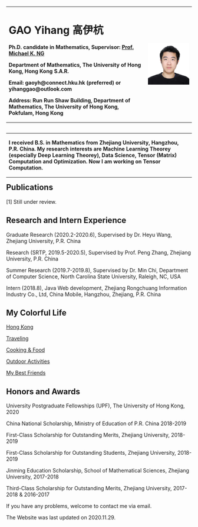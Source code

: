 <table border="0" align="left">
  <tr>
    <td width="75%">
      <h1>GAO Yihang 高伊杭</h1>
      <p align="left"><b>Ph.D. candidate in Mathematics, Supervisor: <a href="https://hkumath.hku.hk/~mng/">Prof. Michael K. NG</a></b></p>
      <p align="left"><b>Department of Mathematics, The University of Hong Kong, Hong Kong S.A.R.</b></p>
      <p align="left"><b>Email: gaoyh@connect.hku.hk (preferred)  or   yihanggao@outlook.com</b></p>
      <p align="left"><b>Address: Run Run Shaw Building, Department of Mathematics, The University of Hong Kong, Pokfulam, Hong Kong</b></p>
    </td>
    <td width="25%">
      <center>
      <img src="/YihangGAO.jpg" width="100%">  
        </center>
    </td>
  </tr>
</table>
<table border="0" align="left">
<tr>
  <td>
  <p align="left"><b>
  I received B.S. in Mathematics from Zhejiang University, Hangzhou, P.R. China. My research interests are Machine Learning Theorey (especially Deep Learning Theorey), Data Science, Tensor (Matrix) Computation and Optimization. Now I am working on Tensor Computation. 
 </b></p>
    </td>
  </tr>
  </table>
  
  
  <h2>Publications</h2>
  <p align="left">[1] Still under review.</p>
  
  
  
  
  <h2>Research and Intern Experience</h2>
  <div>
  <p align="left">Graduate Research (2020.2-2020.6), Supervised by Dr. Heyu Wang, Zhejiang University, P.R. China</p>
  <p align="left">Research (SRTP, 2019.5-2020.5), Supervised by Prof. Peng Zhang, Zhejiang University, P.R. China</p>
  <p align="left">Summer Research (2019.7-2019.8), Supervised by Dr. Min Chi, Department of Computer Science, North Carolina State University, Raleigh, NC, USA </p>
  <p align="left">Intern (2018.8), Java Web development, Zhejiang Rongchuang Information Industry Co., Ltd, China Mobile, Hangzhou, Zhejiang, P.R. China</p>
  </div>
  
  
  <!--  
  <h2>Activities</h2>
  <div>
  <p align="left">Deputy Minister (2017.9-2018.7), Student Union of School of Mathematical Sciences</p>
  </div>
  -->
  
  
  <h2>My Colorful Life</h2>
  
  [Hong Kong](./life/daily_hongkong/daily_hongkong.md)
  
  [Traveling](./life/traveling/traveling.md)
  
  [Cooking & Food](./life/cooking/cooking.md)
  
  [Outdoor Activities](./life/outact/outact.md)

  [My Best Friends](./life/friends/friends.md)



  <h2>Honors and Awards</h2>
  <div>
      <p align="left"> University Postgraduate Fellowships (UPF), The University of Hong Kong, 2020 </p>
      <p align="left"> China National Scholarship, Ministry of Education of P.R. China 2018-2019 </p>
      <p align="left"> First-Class Scholarship for Outstanding Merits, Zhejiang University, 2018-2019 </p>
      <p align="left"> First-Class Scholarship for Outstanding Students, Zhejiang University, 2018-2019 </p>
      <p align="left"> Jinming Education Scholarship, School of Mathematical Sciences, Zhejiang University, 2017-2018 </p>
      <p align="left"> Third-Class Scholarship for Outstanding Merits, Zhejiang University, 2017-2018 & 2016-2017 </p>
</div>



<!--  
  <h2>Others</h2>
  Click for information about my [applying to graduate studies](./application.md) if you are interested. -->
  
  
 <div> 
  <p align="left"> If you have any problems, welcome to contact me via email. </p>
  <p align="left"> The Website was last updated on 2020.11.29. </p>
  </div>
